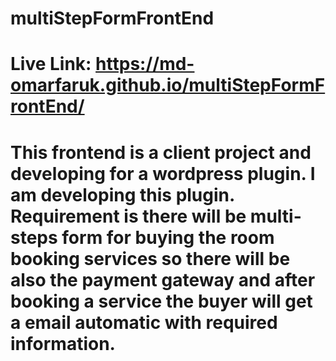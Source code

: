 # multiStepFormFrontEnd
# Live Link: https://md-omarfaruk.github.io/multiStepFormFrontEnd/
# This frontend is a client project and developing for a wordpress plugin. I am developing this plugin. Requirement is there will be multi-steps form for buying the room booking services so there will be also the payment gateway and after booking a service the buyer will get a email automatic with required information.
